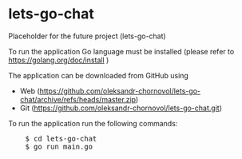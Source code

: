 # lets-go-chat

Placeholder for the future project (lets-go-chat)

To run the application Go language must be installed (please refer to https://golang.org/doc/install )

The application can be downloaded from GitHub using

- Web (https://github.com/oleksandr-chornovol/lets-go-chat/archive/refs/heads/master.zip)
- Git (https://github.com/oleksandr-chornovol/lets-go-chat.git)

To run the application run the following commands:
<pre>
    $ cd lets-go-chat
    $ go run main.go
</pre>